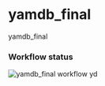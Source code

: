 # yamdb_final
yamdb_final 

### Workflow status
![yamdb_final workflow](https://github.com/feyaschuk/yamdb_final/actions/workflows/yamdb_workflow.yml/badge.svg)
yd